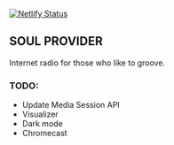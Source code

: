 [![Netlify Status](https://api.netlify.com/api/v1/badges/f740887f-e01f-4e65-9789-16645c0936eb/deploy-status)](https://app.netlify.com/sites/SOULPROVIDER/deploys)

## SOUL PROVIDER

Internet radio for those who like to groove.

### TODO:

- Update Media Session API
- Visualizer
- Dark mode
- Chromecast
